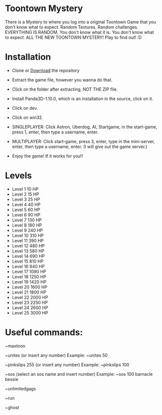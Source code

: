 # Toontown Mystery
There is a Mystery to where you log into a original Toontown Game that you don't know what to expect.
Random Textures.
Random challenges.
EVERYTHING IS RANDOM.
You don't know what it is.
You don't know what to expect.
ALL THE NEW TOONTOWN MYSTERY!
Play to find out! :D


# Installation
* Clone or [Download](https://github.com/Toontown-Mystery/Toontown-Mystery/archive/master.zip) the repository

* Extract the game file, however you wanna do that.

* Click on the folder after extracting, NOT THE ZIP file.

* Install Panda3D-1.10.0, which is an installation in the source, click on it.

* Click on dev.

* Click on win32.

* SINGLEPLAYER: Click Astron, Uberdog, AI, Startgame, in the start-game, press 1, enter, then type a username, enter.

* MULTIPLAYER: Click start-game, press 3, enter, type in the mini-server, enter, then type a username, enter. (I will give out the game server.)

* Enjoy the game! If it works for you!!

# Levels
* Level 1 10 HP
* Level 2 15 HP
* Level 3 25 HP
* Level 4 40 HP
* Level 5 60 HP
* Level 6 90 HP
* Level 7 130 HP
* Level 8 180 HP
* Level 9 240 HP
* Level 10 310 HP
* Level 11 390 HP
* Level 12 480 HP
* Level 13 580 HP
* Level 14 690 HP
* Level 15 810 HP
* Level 16 940 HP
* Level 17 1090 HP
* Level 18 1250 HP
* Level 19 1420 HP
* Level 20 1600 HP
* Level 21 1800 HP
* Level 22 2000 HP
* Level 23 2250 HP
* Level 24 2600 HP
* Level 25 3000 HP




# Useful commands:

~maxtoon

~unites (or insert any number) Example: ~unites 50

~pinkslips 255 (or insert any number) Example: ~pinkslips 100

~sos (select an sos name and insert number) Example: ~sos 100 barnacle bessie

~unlimitedgags

~run

~ghost

